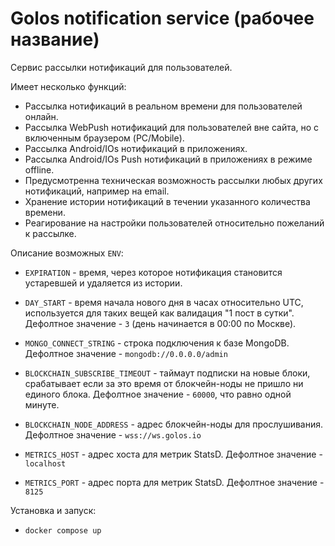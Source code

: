 # Golos notification service (рабочее название)

Сервис рассылки нотификаций для пользователей.

Имеет несколько функций: 
  - Рассылка нотификаций в реальном времени для пользователей онлайн.
  - Рассылка WebPush нотификаций для пользователей вне сайта, но с включенным браузером (PC/Mobile).
  - Рассылка Android/IOs нотификаций в приложениях.
  - Рассылка Android/IOs Push нотификаций в приложениях в режиме offline.
  - Предусмотренна техническая возможность рассылки любых других нотификаций, например на email.
  - Хранение истории нотификаций в течении указанного количества времени.
  - Реагирование на настройки пользователей относительно пожеланий к рассылке.

Описание возможных `ENV`:  

  - `EXPIRATION` - время, через которое нотификация становится устаревшей и удаляется из истории.
  
  - `DAY_START` - время начала нового дня в часах относительно UTC, используется для таких вещей как валидация "1 пост в сутки".  
   Дефолтное значение - `3` (день начинается в 00:00 по Москве).     
  
  - `MONGO_CONNECT_STRING` - строка подключения к базе MongoDB.
   Дефолтное значение - `mongodb://0.0.0.0/admin`
   
  - `BLOCKCHAIN_SUBSCRIBE_TIMEOUT` - таймаут подписки на новые блоки, срабатывает если за это время от блокчейн-ноды не пришло ни единого блока.
   Дефолтное значение - `60000`, что равно одной минуте.
   
  - `BLOCKCHAIN_NODE_ADDRESS` - адрес блокчейн-ноды для прослушивания.
   Дефолтное значение - `wss://ws.golos.io` 
   
  - `METRICS_HOST` - адрес хоста для метрик StatsD.
   Дефолтное значение - `localhost` 
  
  - `METRICS_PORT` - адрес порта для метрик StatsD.
   Дефолтное значение - `8125` 

Установка и запуск:
  
  - `docker compose up`  
